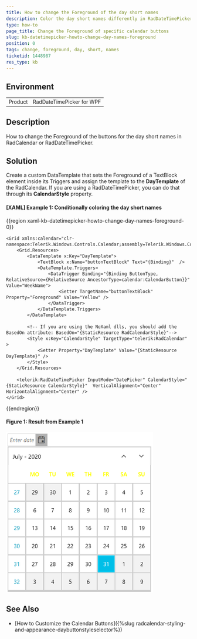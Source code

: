 ```yaml
---
title: How to change the Foreground of the day short names
description: Color the day short names differently in RadDateTimePicker or RadCalendar.
type: how-to
page_title: Change the Foreground of specific calendar buttons
slug: kb-datetimepicker-howto-change-day-names-foreground
position: 0
tags: change, foreground, day, short, names
ticketid: 1448987
res_type: kb
---
```


## Environment
<table>
    <tbody>
	    <tr>
	    	<td>Product</td>
	    	<td>RadDateTimePicker for WPF</td>
	    </tr>
    </tbody>
</table>

## Description

How to change the Foreground of the buttons for the day short names in RadCalendar or RadDateTimePicker. 

## Solution

Create a custom DataTemplate that sets the Foreground of a TextBlock element inside its Triggers and assign the template to the __DayTemplate__ of the RadCalendar. If you are using a RadDateTimePicker, you can do that through its __CalendarStyle__ property. 

#### __[XAML] Example 1: Conditionally coloring the day short names__
{{region xaml-kb-datetimepicker-howto-change-day-names-foreground-0}}

    <Grid xmlns:calendar="clr-namespace:Telerik.Windows.Controls.Calendar;assembly=Telerik.Windows.Controls.Input">
        <Grid.Resources>
            <DataTemplate x:Key="DayTemplate">
                <TextBlock x:Name="buttonTextBlock" Text="{Binding}"  />
                <DataTemplate.Triggers>
                    <DataTrigger Binding="{Binding ButtonType, RelativeSource={RelativeSource AncestorType=calendar:CalendarButton}}" Value="WeekName">
                        <Setter TargetName="buttonTextBlock" Property="Foreground" Value="Yellow" />
                    </DataTrigger>
                </DataTemplate.Triggers>
            </DataTemplate>

            <!-- If you are using the NoXaml dlls, you should add the BasedOn attribute: BasedOn="{StaticResource RadCalendarStyle}"-->
            <Style x:Key="CalendarStyle" TargetType="telerik:RadCalendar" >
                <Setter Property="DayTemplate" Value="{StaticResource DayTemplate}" />
            </Style>
        </Grid.Resources>
        
        <telerik:RadDateTimePicker InputMode="DatePicker" CalendarStyle="{StaticResource CalendarStyle}"  VerticalAlignment="Center" HorizontalAlignment="Center" />
    </Grid>
{{endregion}}

#### __Figure 1: Result from Example 1__
![RadCalendar with colored day short names](images/kb-datetimepicker-calendar-foreground-short-names.png)

## See Also

* [How to Customize the Calendar Buttons]({%slug radcalendar-styling-and-appearance-daybuttonstyleselector%})